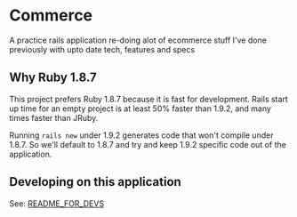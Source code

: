 # Commerce

A practice rails application re-doing alot of ecommerce stuff I've done previously with upto date tech, features and specs

## Why Ruby 1.8.7

This project prefers Ruby 1.8.7 because it is fast for development. Rails start up time for an empty project is at least 50% faster than 1.9.2, and many times faster than JRuby.

Running `rails new` under 1.9.2 generates code that won't compile under 1.8.7. So we'll default to 1.8.7 and try and keep 1.9.2 specific code out of the application.

## Developing on this application

See: [README_FOR_DEVS](/doc/README_FOR_DEVS.md)
